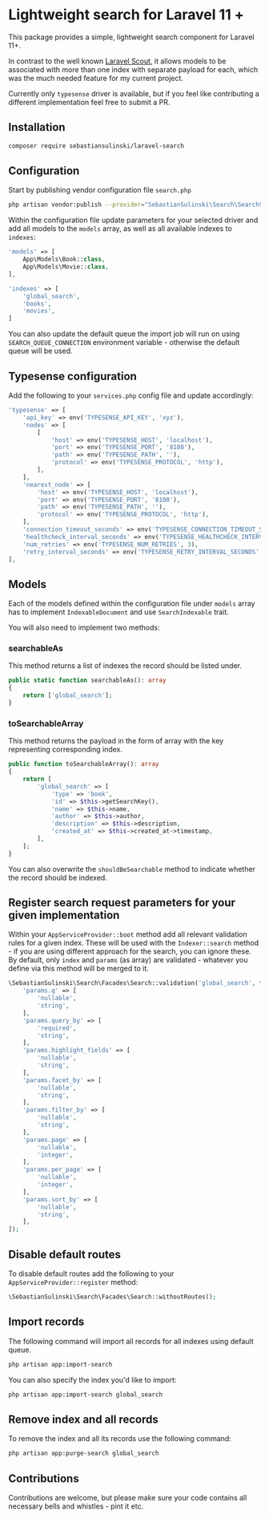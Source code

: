 # Lightweight search for Laravel 11 +

This package provides a simple, lightweight search component for Laravel 11+.

In contrast to the well known [Laravel Scout](https://laravel.com/docs/11.x/scout), it allows models to be associated
with more than one index with separate payload for each, which was the much needed feature for my current project.

Currently only `typesense` driver is available, but if you feel like contributing a different implementation feel free
to submit a PR.

## Installation

```bash
composer require sebastiansulinski/laravel-search
```

## Configuration

Start by publishing vendor configuration file `search.php`

```bash
php artisan vendor:publish --provider="SebastianSulinski\Search\SearchServiceProvider"
```

Within the configuration file update parameters for your selected driver and add all models to the `models` array, as
well as
all available indexes to `indexes`:

```php
'models' => [
    App\Models\Book::class,
    App\Models\Movie::class,
],

'indexes' => [
    'global_search',
    'books',
    'movies',
]
```

You can also update the default queue the import job will run on using `SEARCH_QUEUE_CONNECTION` environment variable -
otherwise the default queue will be used.

## Typesense configuration

Add the following to your `services.php` config file and update accordingly:

```php
'typesense' => [
    'api_key' => env('TYPESENSE_API_KEY', 'xyz'),
    'nodes' => [
        [
            'host' => env('TYPESENSE_HOST', 'localhost'),
            'port' => env('TYPESENSE_PORT', '8108'),
            'path' => env('TYPESENSE_PATH', ''),
            'protocol' => env('TYPESENSE_PROTOCOL', 'http'),
        ],
    ],
    'nearest_node' => [
        'host' => env('TYPESENSE_HOST', 'localhost'),
        'port' => env('TYPESENSE_PORT', '8108'),
        'path' => env('TYPESENSE_PATH', ''),
        'protocol' => env('TYPESENSE_PROTOCOL', 'http'),
    ],
    'connection_timeout_seconds' => env('TYPESENSE_CONNECTION_TIMEOUT_SECONDS', 2),
    'healthcheck_interval_seconds' => env('TYPESENSE_HEALTHCHECK_INTERVAL_SECONDS', 30),
    'num_retries' => env('TYPESENSE_NUM_RETRIES', 3),
    'retry_interval_seconds' => env('TYPESENSE_RETRY_INTERVAL_SECONDS', 1),
],
```

## Models

Each of the models defined within the configuration file under `models` array has to implement `IndexableDocument` and
use `SearchIndexable` trait.

You will also need to implement two methods:

### searchableAs

This method returns a list of indexes the record should be listed under.

```php
public static function searchableAs(): array
{
    return ['global_search'];
}
```

### toSearchableArray

This method returns the payload in the form of array with the key representing corresponding index.

```php
public function toSearchableArray(): array
{
    return [
        'global_search' => [
            'type' => 'book',
            'id' => $this->getSearchKey(),
            'name' => $this->name,
            'author' => $this->author,
            'description' => $this->description,
            'created_at' => $this->created_at->timestamp,
        ],
    ];
}
```

You can also overwrite the `shouldBeSearchable` method to indicate whether the record should be indexed.

## Register search request parameters for your given implementation

Within your `AppServiceProvider::boot` method add all relevant validation rules for a given index.
These will be used with the `Indexer::search` method - if you are using different approach for the search, you can
ignore these.
By default, only `index` and `params` (as array) are validated - whatever you define via this method will be merged to
it.

```php
\SebastianSulinski\Search\Facades\Search::validation('global_search', fn (\Illuminate\Foundation\Http\FormRequest $request) => [
    'params.q' => [
        'nullable',
        'string',
    ],
    'params.query_by' => [
        'required',
        'string',
    ],
    'params.highlight_fields' => [
        'nullable',
        'string',
    ],
    'params.facet_by' => [
        'nullable',
        'string',
    ],
    'params.filter_by' => [
        'nullable',
        'string',
    ],
    'params.page' => [
        'nullable',
        'integer',
    ],
    'params.per_page' => [
        'nullable',
        'integer',
    ],
    'params.sort_by' => [
        'nullable',
        'string',
    ],
]);
```

## Disable default routes

To disable default routes add the following to your `AppServiceProvider::register` method:

```php
\SebastianSulinski\Search\Facades\Search::withoutRoutes();
```

## Import records

The following command will import all records for all indexes using default queue.

```bash
php artisan app:import-search
```

You can also specify the index you'd like to import:

```bash
php artisan app:import-search global_search
```

## Remove index and all records

To remove the index and all its records use the following command:

```bash
php artisan app:purge-search global_search
```

## Contributions

Contributions are welcome, but please make sure your code contains all necessary bells and whistles - pint it etc.
